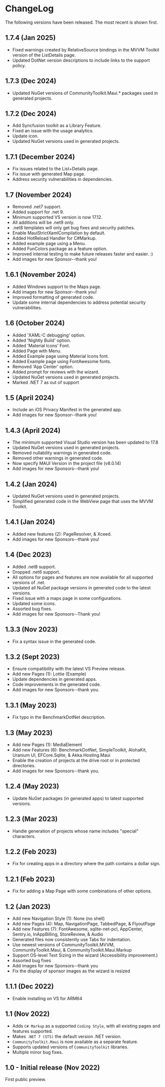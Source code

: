 # ChangeLog

The following versions have been released. The most recent is shown first.

## 1.7.4  (Jan 2025)

- Fixed warnings created by RelativeSource bindings in the MVVM Toolkit version of the ListDetails page.
- Updated DotNet version descriptions to include links to the support policy.

## 1.7.3  (Dec 2024)

- Updated NuGet versions of CommunityToolkit.Maui.* packages used in generated projects.

## 1.7.2  (Dec 2024)

- Add Syncfusion toolkit as a Library Feature.
- Fixed an issue with the usage analytics.
- Update icon.
- Updated NuGet versions used in generated projects.

## 1.7.1  (December 2024)

- Fix issues related to the List+Details page.
- Fix issue with generated Map page.
- Address security vulnerabilities in dependencies.

## 1.7  (November 2024)

- Removed .net7 support.
- Added support for .net 9.
- Minimum supported VS version is now 17.12.
- All additions will be .net9 only.
- .net8 templates will only get bug fixes and security patches.
- Enable MauiStrictXamlCompilation by default.
- Added HotReload Handler for C#Markup.
- Added example page using a Menu.
- Added FunColors package as a feature option.
- Improved internal testing to make future releases faster and easier. :)
- Add images for new Sponsor--thank you!

## 1.6.1  (November 2024)

- Added Windows support to the Maps page.
- Add images for new Sponsor--thank you!
- Improved formatting of generated code.
- Update some internal dependencies to address potential security vulnerabilities.

## 1.6  (October 2024)

- Added 'XAML-C debugging' option.
- Added 'Nightly Build' option.
- Added 'Material Icons' Font.
- Added Page with Menu.
- Added Example page using Material Icons font.
- Added Example page using FontAwesome fonts.
- Removed 'App Center' option.
- Added prompt for reviews with the wizard.
- Updated NuGet versions used in generated projects.
- Marked .NET 7 as out of support

## 1.5  (April 2024)

- Include an iOS Privacy Manifest in the generated app.
- Add images for new Sponsor--thank you!

## 1.4.3  (April 2024)

- The minimum supported Visual Studio version has been updated to 17.8
- Updated NuGet versions used in generated projects.
- Removed nullability warnings in generated code.
- Removed other warnings in generated code.
- Now specify MAUI Version in the project file (v8.0.14)
- Add images for new Sponsors--thank you!

## 1.4.2  (Jan 2024)

- Updated NuGet versions used in generated projects.
- Simplified generated code in the WebView page that uses the MVVM Toolkit.

## 1.4.1  (Jan 2024)

- Added new features (2): PageResolver, & Xceed.
- Add images for new Sponsors--thank you!

## 1.4  (Dec 2023)

- Added .net8 support.
- Dropped .net6 support.
- All options for pages and features are now available for all supported versions of .net.
- Updated all NuGet package versions in generated code to the latest versions.
- Fixed issue with a maps page in some configurations.
- Updated some icons.
- Assorted bug fixes.
- Add images for new Sponsors--Thank you!

## 1.3.3  (Nov 2023)

- Fix a syntax issue in the generated code.

## 1.3.2  (Sept 2023)

- Ensure compatibility with the latest VS Preview release.
- Add new Pages (1): Lottie (Example)
- Update dependencies in generated apps.
- Code improvements in the generated code.
- Add images for new Sponsors--thank you.

## 1.3.1  (May 2023)

- Fix typo in the BenchmarkDotNet description.

## 1.3  (May 2023)

- Add new Pages (1): MediaElement
- Add new Features (6): BenchmarkDotNet, SimpleToolkit, AlohaKit, Uranium UI, EFCore.Sqlite, & Akka.Hosting.Maui
- Enable the creation of projects at the drive root or in protected directories.
- Add images for new Sponsors--thank you.

## 1.2.4  (May 2023)

- Update NuGet packages (in generated apps) to latest supported versions.

## 1.2.3  (Mar 2023)

- Handle generation of projects whose name includes "special" characters.

## 1.2.2  (Feb 2023)

- Fix for creating apps in a directory where the path contains a dollar sign.

## 1.2.1  (Feb 2023)

- Fix for adding a Map Page with some combinations of other options.

## 1.2  (Jan 2023)

- Add new Navigation Style (1): None (no shell)
- Add new Pages (4): Map, NavigationPage, TabbedPage, & FlyoutPage
- Add new Features (7): FontAwesome, sqlite-net-pcl, AppCenter, Sentry.io, InAppBilling, StoreReview, & Audio
- Generated files now consistently use Tabs for indentation.
- Use newest versions of CommunityToolkit.MVVM, CommunityToolkit.Maui, & CommunityToolkit.Maui.Markup
- Support OS-level Text Sizing in the wizard (Accessibility improvement.)
- Assorted bug fixes
- Add images for new Sponsors--thank you
- Fix the display of sponsor images as the wizard is resized

## 1.1.1  (Dec 2022)

- Enable installing on VS for ARM64

## 1.1  (Nov 2022)

- Adds `C# Markup` as a supported `Coding Style`, with all existing pages and features supported.
- Makes `.NET 7 (STS)` the default version .NET version.
- `CommunityToolkit.Maui` is now available as a separate feature.
- Supports updated versions of `CommunityToolkit` libraries.
- Multiple minor bug fixes.

## 1.0 - Initial release (Nov 2022)

First public preview.
